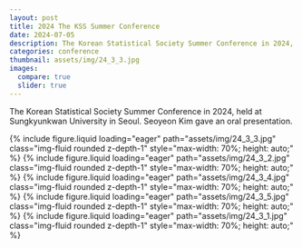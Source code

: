 ```yaml
---
layout: post
title: 2024 The KSS Summer Conference
date: 2024-07-05
description: The Korean Statistical Society Summer Conference in 2024, held at Sungkyunkwan University in Seoul.
categories: conference
thumbnail: assets/img/24_3_3.jpg
images:
  compare: true
  slider: true
---
```


The Korean Statistical Society Summer Conference in 2024, held at Sungkyunkwan University in Seoul. Seoyeon Kim gave an oral presentation.

<swiper-container keyboard="true" navigation="true" pagination="true" 
                  pagination-clickable="true" pagination-dynamic-bullets="true" rewind="true"
                  style="max-width: 400px; margin: 0 auto;">
  <swiper-slide>
    {% include figure.liquid loading="eager" path="assets/img/24_3_3.jpg" 
       class="img-fluid rounded z-depth-1" style="max-width: 70%; height: auto;" %}
  </swiper-slide>
  <swiper-slide>
    {% include figure.liquid loading="eager" path="assets/img/24_3_2.jpg" 
       class="img-fluid rounded z-depth-1" style="max-width: 70%; height: auto;" %}
  </swiper-slide>
  <swiper-slide>
    {% include figure.liquid loading="eager" path="assets/img/24_3_4.jpg" 
       class="img-fluid rounded z-depth-1" style="max-width: 70%; height: auto;" %}
  </swiper-slide>
  <swiper-slide>
    {% include figure.liquid loading="eager" path="assets/img/24_3_5.jpg" 
       class="img-fluid rounded z-depth-1" style="max-width: 70%; height: auto;" %}
  </swiper-slide>
  <swiper-slide>
    {% include figure.liquid loading="eager" path="assets/img/24_3_1.jpg" 
       class="img-fluid rounded z-depth-1" style="max-width: 70%; height: auto;" %}
  </swiper-slide>
</swiper-container>



